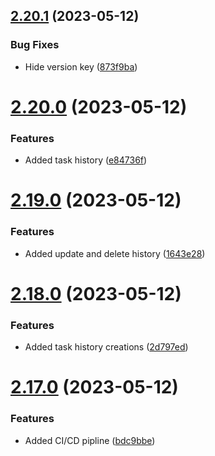 ## [2.20.1](https://github.com/hossainchisty/Task-Tracking-Tool/compare/v2.20.0...v2.20.1) (2023-05-12)


### Bug Fixes

* Hide version key ([873f9ba](https://github.com/hossainchisty/Task-Tracking-Tool/commit/873f9bacea38cbb268a24bf43d14a2a871ac2c03))



# [2.20.0](https://github.com/hossainchisty/Task-Tracking-Tool/compare/v2.19.0...v2.20.0) (2023-05-12)


### Features

* Added task history ([e84736f](https://github.com/hossainchisty/Task-Tracking-Tool/commit/e84736fe85462e0b5745398dd4cdfb38bab5fd81))



# [2.19.0](https://github.com/hossainchisty/Task-Tracking-Tool/compare/v2.18.0...v2.19.0) (2023-05-12)


### Features

* Added update and delete history ([1643e28](https://github.com/hossainchisty/Task-Tracking-Tool/commit/1643e2896d500dde845f7d60ce1cfd3b721638b6))



# [2.18.0](https://github.com/hossainchisty/Task-Tracking-Tool/compare/v2.17.0...v2.18.0) (2023-05-12)


### Features

* Added task history creations ([2d797ed](https://github.com/hossainchisty/Task-Tracking-Tool/commit/2d797ed690131e1a2364f684a5b14164fe8ef563))



# [2.17.0](https://github.com/hossainchisty/Task-Tracking-Tool/compare/v2.16.0...v2.17.0) (2023-05-12)


### Features

* Added CI/CD pipline ([bdc9bbe](https://github.com/hossainchisty/Task-Tracking-Tool/commit/bdc9bbe867f1ad300199ba64847d5690cf1b4843))



